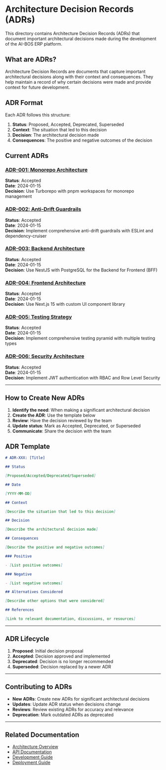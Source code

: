 # Architecture Decision Records (ADRs)

This directory contains Architecture Decision Records (ADRs) that document important architectural decisions made during the development of the AI-BOS ERP platform.

## What are ADRs?

Architecture Decision Records are documents that capture important architectural decisions along with their context and consequences. They help maintain a record of why certain decisions were made and provide context for future development.

## ADR Format

Each ADR follows this structure:

1. **Status**: Proposed, Accepted, Deprecated, Superseded
2. **Context**: The situation that led to this decision
3. **Decision**: The architectural decision made
4. **Consequences**: The positive and negative outcomes of the decision

## Current ADRs

### [ADR-001: Monorepo Architecture](./001-monorepo-architecture.md)

**Status**: Accepted  
**Date**: 2024-01-15  
**Decision**: Use Turborepo with pnpm workspaces for monorepo management

### [ADR-002: Anti-Drift Guardrails](./002-anti-drift-guardrails.md)

**Status**: Accepted  
**Date**: 2024-01-15  
**Decision**: Implement comprehensive anti-drift guardrails with ESLint and dependency-cruiser

### [ADR-003: Backend Architecture](./003-backend-architecture.md)

**Status**: Accepted  
**Date**: 2024-01-15  
**Decision**: Use NestJS with PostgreSQL for the Backend for Frontend (BFF)

### [ADR-004: Frontend Architecture](./004-frontend-architecture.md)

**Status**: Accepted  
**Date**: 2024-01-15  
**Decision**: Use Next.js 15 with custom UI component library

### [ADR-005: Testing Strategy](./005-testing-strategy.md)

**Status**: Accepted  
**Date**: 2024-01-15  
**Decision**: Implement comprehensive testing pyramid with multiple testing types

### [ADR-006: Security Architecture](./006-security-architecture.md)

**Status**: Accepted  
**Date**: 2024-01-15  
**Decision**: Implement JWT authentication with RBAC and Row Level Security

---

## How to Create New ADRs

1. **Identify the need**: When making a significant architectural decision
2. **Create the ADR**: Use the template below
3. **Review**: Have the decision reviewed by the team
4. **Update status**: Mark as Accepted, Deprecated, or Superseded
5. **Communicate**: Share the decision with the team

## ADR Template

```markdown
# ADR-XXX: [Title]

## Status

[Proposed/Accepted/Deprecated/Superseded]

## Date

[YYYY-MM-DD]

## Context

[Describe the situation that led to this decision]

## Decision

[Describe the architectural decision made]

## Consequences

[Describe the positive and negative outcomes]

### Positive

- [List positive outcomes]

### Negative

- [List negative outcomes]

## Alternatives Considered

[Describe other options that were considered]

## References

[Link to relevant documentation, discussions, or resources]
```

---

## ADR Lifecycle

1. **Proposed**: Initial decision proposal
2. **Accepted**: Decision approved and implemented
3. **Deprecated**: Decision is no longer recommended
4. **Superseded**: Decision replaced by a newer ADR

---

## Contributing to ADRs

- **New ADRs**: Create new ADRs for significant architectural decisions
- **Updates**: Update ADR status when decisions change
- **Reviews**: Review existing ADRs for accuracy and relevance
- **Deprecation**: Mark outdated ADRs as deprecated

---

## Related Documentation

- [Architecture Overview](../architecture/README.md)
- [API Documentation](../api/README.md)
- [Development Guide](../development/README.md)
- [Deployment Guide](../deployment/README.md)
